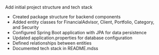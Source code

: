 Add initial project structure and tech stack

- Created package structure for backend components
- Added entity classes for FinancialAdvisor, Client, Portfolio, Category, and Security
- Configured Spring Boot application with JPA for data persistence
- Updated application.properties for database configuration
- Defined relationships between entities
- Documented tech stack in README.mdss
  
